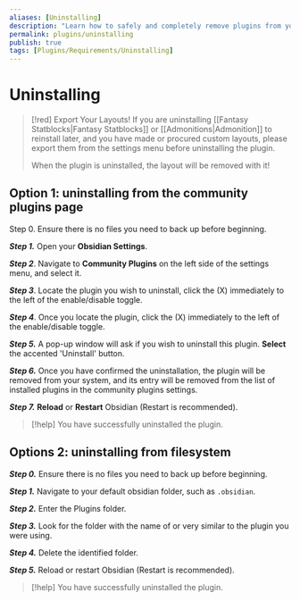 ```yaml
---
aliases: [Uninstalling]
description: "Learn how to safely and completely remove plugins from your Obsidian vault with this step-by-step guide on uninstalling."
permalink: plugins/uninstalling
publish: true
tags: [Plugins/Requirements/Uninstalling]
---
```


# Uninstalling

>[!red] Export Your Layouts!
> If you are uninstalling [[Fantasy Statblocks|Fantasy Statblocks]] or [[Admonitions|Admonition]] to reinstall later, and you have made or procured custom layouts, please export them from the settings menu before uninstalling the plugin. 
> 
> When the plugin is uninstalled, the layout will be removed with it!

## Option 1: uninstalling from the community plugins page

Step 0. Ensure there is no files you need to back up before beginning. 

***Step 1.*** Open your **Obsidian Settings**.

***Step 2***. Navigate to **Community Plugins** on the left side of the settings menu, and select it.

***Step 3***. Locate the plugin you wish to uninstall, click the (X) immediately to the left of the enable/disable toggle.

***Step 4***. Once you locate the plugin, click the (X) immediately to the left of the enable/disable toggle.

***Step 5.*** A pop-up window will ask if you wish to uninstall this plugin. **Select** the accented 'Uninstall' button. 

***Step 6.*** Once you have confirmed the uninstallation, the plugin will be removed from your system, and its entry will be removed from the list of installed plugins in the community plugins settings.

***Step 7.***  **Reload** or **Restart** Obsidian (Restart is recommended). 

> [!help] You have successfully uninstalled the plugin. 

## Options 2: uninstalling from filesystem

***Step 0.*** Ensure there is no files you need to back up before beginning. 

***Step 1.*** Navigate to your default obsidian folder, such as `.obsidian`. 

***Step 2.*** Enter the Plugins folder.

***Step 3.*** Look for the folder with the name of or very similar to the plugin you were using.

***Step 4.*** Delete the identified folder.

***Step 5.*** Reload or restart Obsidian (Restart is recommended).

> [!help] You have successfully uninstalled the plugin.
